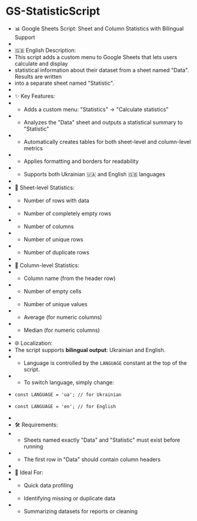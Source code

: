# GS-StatisticScript
 * 📊 Google Sheets Script: Sheet and Column Statistics with Bilingual Support
 *
 * 🇬🇧 English Description:
 * This script adds a custom menu to Google Sheets that lets users calculate and display
 * statistical information about their dataset from a sheet named "Data". Results are written
 * into a separate sheet named "Statistic".
 *
 * ✨ Key Features:
 * - Adds a custom menu: "Statistics" → "Calculate statistics"
 * - Analyzes the "Data" sheet and outputs a statistical summary to "Statistic"
 * - Automatically creates tables for both sheet-level and column-level metrics
 * - Applies formatting and borders for readability
 * - Supports both Ukrainian 🇺🇦 and English 🇬🇧 languages
 *
 * 📌 Sheet-level Statistics:
 * - Number of rows with data
 * - Number of completely empty rows
 * - Number of columns
 * - Number of unique rows
 * - Number of duplicate rows
 *
 * 📌 Column-level Statistics:
 * - Column name (from the header row)
 * - Number of empty cells
 * - Number of unique values
 * - Average (for numeric columns)
 * - Median (for numeric columns)
 *
 * 🌐 Localization:
 * The script supports **bilingual output**: Ukrainian and English.
 * - Language is controlled by the `LANGUAGE` constant at the top of the script.
 * - To switch language, simply change:
 *     const LANGUAGE = 'ua'; // for Ukrainian
 *     const LANGUAGE = 'en'; // for English
 *
 * 🛠 Requirements:
 * - Sheets named exactly "Data" and "Statistic" must exist before running
 * - The first row in "Data" should contain column headers
 *
 * 🧠 Ideal For:
 * - Quick data profiling
 * - Identifying missing or duplicate data
 * - Summarizing datasets for reports or cleaning
